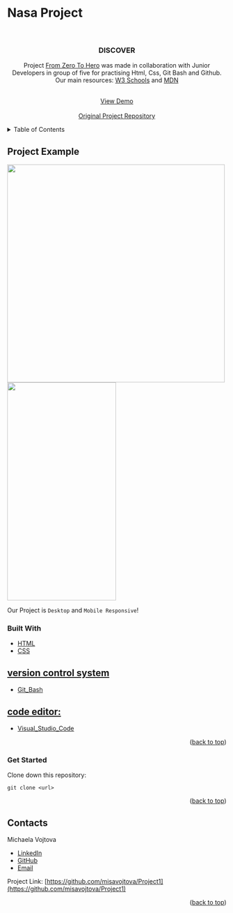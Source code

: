 # Nasa Project

<!-- ABOUT THE PROJECT -->
<div id="top"></div>

<!-- PROJECT LOGO -->
<br />
<div align="center">
  <a href="" alt="Logo" width="150" height="150">
  </a>

<h3 align="center">DISCOVER </h3>
Project <u>From Zero To Hero</u> was made in collaboration with Junior Developers in group of five for practising Html, Css, Git Bash and Github. Our main resources: <a href="https://www.w3schools.com/html/">W3 Schools</a> and  <a href="https://developer.mozilla.org/en-US/docs/Web/CSS">MDN</a>

  <p align="center">
    <br />
    <a href="https://vaniatavares.github.io/Project1/">View Demo</a>
    <br />
     <br />
    <a href="https://github.com/VaniaTavares/Project1">Original Project Repository</a>
</div>

<!-- TABLE OF CONTENTS -->
<details>
  <summary>Table of Contents</summary>
  <ol>
    <li><a href="#project-example">Project Example</a></li>
    <li><a href="#built-with">Built With</a></li>
    <li><a href="#installation-and-setup-instructions">Installation</a></li>
    <li><a href="#contacts">Contacts</a></li>
  </ol>
</details>

## Project Example

<p float="left">
 <img src="" width="500" height="500" >
<img src="" width="250" height="500"> 
</p>

Our Project is `Desktop` and `Mobile Responsive`!

### Built With

- [HTML](https://html.spec.whatwg.org/multipage/)
- [CSS](https://www.w3.org/Style/CSS/Overview.en.html)

<h2><u>version control system</u></h2>

- [Git_Bash](https://git-scm.com/about)

<h2><u>code editor:</u></h2>

- [Visual_Studio_Code](https://visualstudio.microsoft.com/)

<p align="right">(<a href="#top">back to top</a>)</p>

### Get Started

Clone down this repository:

`git clone <url>`

<p align="right">(<a href="#top">back to top</a>)</p>

<!-- CONTACT -->

## Contacts

Michaela Vojtova

- [LinkedIn](https://www.linkedin.com/in/michaela-vojtova-917782170/)
- [GitHub](https://github.com/misavojtova)
- [Email](misacastella@gmail.com)

Project Link: [https://github.com/misavojtova/Project1](https://github.com/misavojtova/Project1)

<p align="right">(<a href="#top">back to top</a>)</p>
